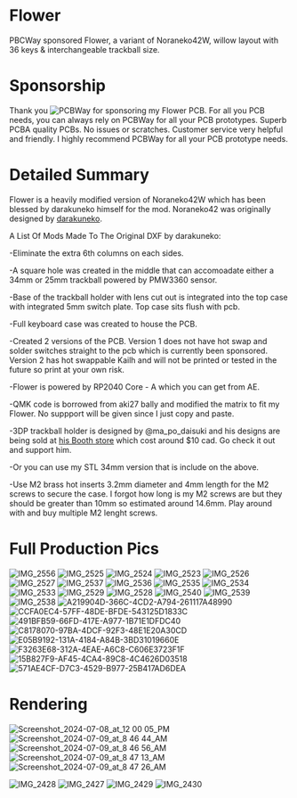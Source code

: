 # Flower

PBCWay sponsored Flower, a variant of Noraneko42W, willow layout with 36 keys &amp; interchangeable trackball size.

# Sponsorship

Thank you ![PCBWay](https://github.com/user-attachments/assets/267c5e21-127c-4ff5-8dc7-cb0b8150bc35) for sponsoring my Flower PCB.  For all you PCB needs, you can always rely on PCBWay for all your PCB prototypes. Superb PCBA quality PCBs. No issues or scratches. Customer service very helpful and friendly. I highly recommend PCBWay for all your PCB prototype needs.


# Detailed Summary

Flower is a heavily modified version of Noraneko42W which has been blessed by darakuneko himself for the mod. Noraneko42 was originally designed by [darakuneko](https://github.com/darakuneko/Noraneko/tree/main/noraneko42w).

A List Of Mods Made To The Original DXF by darakuneko:

-Eliminate the extra 6th columns on each sides.

-A square hole was created in the middle that can accomoadate either a 34mm or 25mm trackball powered by PMW3360 sensor.

-Base of the trackball holder with lens cut out is integrated into the top case with integrated 5mm switch plate. Top case sits flush with pcb.

-Full keyboard case was created to house the PCB.

-Created 2 versions of the PCB. Version 1 does not have hot swap and solder switches straight to the pcb which is currently been sponsored. Version 2 has hot swappable Kailh and will not be printed or tested in the future so print at your own risk.

-Flower is powered by RP2040 Core - A which you can get from AE.

-QMK code is borrowed from aki27 bally and modified the matrix to fit my Flower. No suppport will be given since I just copy and paste.

-3DP trackball holder is designed by @ma_po_daisuki and his designs are being sold at [his Booth store](https://ma-po.booth.pm/items/5258743) which cost around $10 cad. Go check it out and support him.

-Or you can use my STL 34mm version that is include on the above.

-Use M2 brass hot inserts 3.2mm diameter and 4mm length for the M2 screws to secure the case. I forgot how long is my M2 screws are but they should be greater than 10mm so estimated around 14.6mm. Play around with and buy multiple M2 lenght screws.

# Full Production Pics

![IMG_2556](https://github.com/user-attachments/assets/72a82b22-8ab4-4e84-9e0e-56da59cb24c7)
![IMG_2525](https://github.com/user-attachments/assets/4b3fba47-273f-4ab4-801e-68aef475d975)
![IMG_2524](https://github.com/user-attachments/assets/fbd9c399-fdad-4092-bfa8-74654a7c175f)
![IMG_2523](https://github.com/user-attachments/assets/343403b0-37f4-46fc-8657-6807eb2f5915)
![IMG_2526](https://github.com/user-attachments/assets/0ef8af80-ff79-42a1-b3d5-964ff21ade97)
![IMG_2527](https://github.com/user-attachments/assets/801d894d-28ea-4393-803d-32f06a4cb29e)
![IMG_2537](https://github.com/user-attachments/assets/8b6dba57-bc4e-4caa-a40a-f90460e4d003)
![IMG_2536](https://github.com/user-attachments/assets/960f62ca-4cf4-4f4f-a033-e45452fe2998)
![IMG_2535](https://github.com/user-attachments/assets/4fee50fc-3adc-4f94-ba79-0d5a8cd4bde8)
![IMG_2534](https://github.com/user-attachments/assets/f620c44e-13af-4d10-96d9-2693ad50ff75)
![IMG_2533](https://github.com/user-attachments/assets/26b92b35-dc8e-4418-b842-40ef46c84e7f)
![IMG_2529](https://github.com/user-attachments/assets/820c61b1-932e-4183-b36c-50f8ee240a42)
![IMG_2528](https://github.com/user-attachments/assets/f94270a9-5eee-476f-94b7-3796fc1ac53a)
![IMG_2540](https://github.com/user-attachments/assets/e4e7698f-55c5-4ef2-8229-1154efe36d45)
![IMG_2539](https://github.com/user-attachments/assets/1da44f56-1726-40ae-b3d0-c3cee4001c16)
![IMG_2538](https://github.com/user-attachments/assets/311416ce-b9d1-4eef-9493-7444679548d9)
![A219904D-366C-4CD2-A794-261117A48990](https://github.com/user-attachments/assets/d63a2191-1a7d-4c18-b639-d55bbcede27a)
![CCFA0EC4-57FF-48DE-BFDE-543125D1833C](https://github.com/user-attachments/assets/881b1e87-8838-4aa5-b6fb-e6c3e7adf4b2)
![491BFB59-66FD-417E-A977-1B71E1DFDC40](https://github.com/user-attachments/assets/b7335f7a-ba7b-4076-9d58-03ac181aa07c)
![C8178070-97BA-4DCF-92F3-48E1E20A30CD](https://github.com/user-attachments/assets/4c9d0469-da15-43b3-bbaf-3d29d83e43fc)
![E05B9192-131A-4184-A84B-3BD31019660E](https://github.com/user-attachments/assets/053c4300-672c-439e-a507-ed5f812d1ad4)
![F3263E68-312A-4EAE-A6C8-C606E3723F1F](https://github.com/user-attachments/assets/760aefd4-4416-4b2e-a388-7b26f76f762d)
![15B827F9-AF45-4CA4-89C8-4C4626D03518](https://github.com/user-attachments/assets/f2ebdce1-17bd-4165-8eb5-dbfe905d77b9)
![571AE4CF-D7C3-4529-B977-25B417AD6DEA](https://github.com/user-attachments/assets/2c5e0186-2a34-4e24-ab20-f0749b0b3038)

# Rendering

![Screenshot_2024-07-08_at_12 00 05_PM](https://github.com/protieusz/Flower/assets/118025702/257d32f4-0c2a-4700-9ef2-f6716298e9cc)
![Screenshot_2024-07-09_at_8 46 44_AM](https://github.com/protieusz/Flower/assets/118025702/8b14568a-dfc3-40ad-8af4-94602181a7ff)
![Screenshot_2024-07-09_at_8 46 56_AM](https://github.com/protieusz/Flower/assets/118025702/fa76be7b-9ca7-44b0-a67b-8655b1b90275)
![Screenshot_2024-07-09_at_8 47 13_AM](https://github.com/protieusz/Flower/assets/118025702/6629134e-06b9-4922-bf0b-355d47d443cc)
![Screenshot_2024-07-09_at_8 47 26_AM](https://github.com/protieusz/Flower/assets/118025702/c81bc528-b4c7-4156-9f50-7805e75847af)

![IMG_2428](https://github.com/protieusz/Flower/assets/118025702/3e181424-df22-4a3f-9dd9-cd685a3fd14d)
![IMG_2427](https://github.com/protieusz/Flower/assets/118025702/85e74918-7108-4918-8741-3d67c9c74a20)
![IMG_2429](https://github.com/protieusz/Flower/assets/118025702/26ea5160-89a6-4510-abf5-8d85003a3c22)
![IMG_2430](https://github.com/protieusz/Flower/assets/118025702/270f12cd-8502-4545-8d3b-694ccdbf7344)
